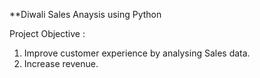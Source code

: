 **Diwali Sales Anaysis using Python

Project Objective :
1. Improve customer experience by analysing Sales data.
2. Increase revenue.

